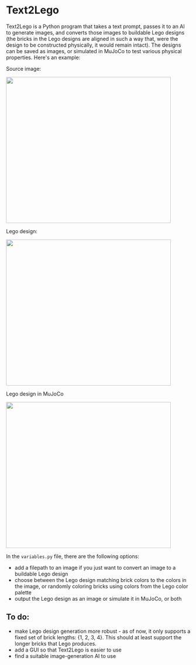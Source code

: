 # Text2Lego

Text2Lego is a Python program that takes a text prompt, passes it to an AI to generate images, and converts those images to buildable Lego designs (the bricks in the Lego designs are aligned in such a way that, were the design to be constructed physically, it would remain intact). The designs can be saved as images, or simulated in MuJoCo to test various physical properties. Here's an example:

Source image: 

<img src="https://github.com/qpalzmz112/Robot-Evolution-Simulator/assets/68213464/8c1932a0-c91c-4fbf-94eb-20e442dbf476" width="450" height="400">

Lego design:

<img src="https://github.com/qpalzmz112/Robot-Evolution-Simulator/assets/68213464/21d93a20-e995-464d-a1ef-4396de03613d" width="450" height="400">

Lego design in MuJoCo

<img src="https://github.com/qpalzmz112/Robot-Evolution-Simulator/assets/68213464/76670ead-aee0-41af-b2d0-a31f2dad5d30" width="450" height="400">


In the `variables.py` file, there are the following options:
- add a filepath to an image if you just want to convert an image to a buildable Lego design
- choose between the Lego design matching brick colors to the colors in the image, or randomly coloring bricks using colors from the Lego color palette
- output the Lego design as an image or simulate it in MuJoCo, or both

## To do:
- make Lego design generation more robust - as of now, it only supports a fixed set of brick lengths: {1, 2, 3, 4}. This should at least support the longer bricks that Lego produces.
- add a GUI so that Text2Lego is easier to use
- find a suitable image-generation AI to use
